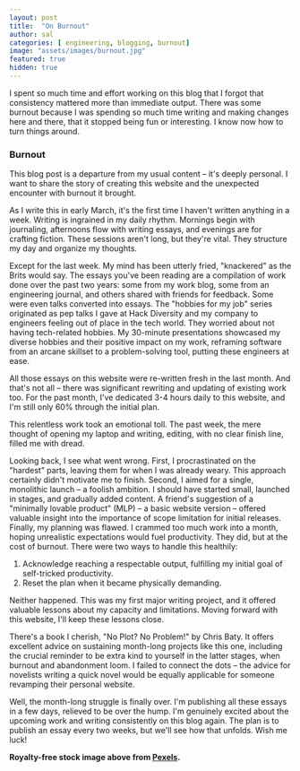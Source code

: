 ```yaml
---
layout: post
title:  "On Burnout"
author: sal
categories: [ engineering, blogging, burnout]
image: "assets/images/burnout.jpg"
featured: true
hidden: true
---
```

I spent so much time and effort working on this blog that I forgot that consistency mattered more than immediate output. There was some burnout because I was spending so much time writing and making changes here and there, that it stopped being fun or interesting. I know now how to turn things around.

### Burnout

This blog post is a departure from my usual content – it's deeply personal. I want to share the story of creating this website and the unexpected encounter with burnout it brought.

As I write this in early March, it's the first time I haven't written anything in a week. Writing is ingrained in my daily rhythm. Mornings begin with journaling, afternoons flow with writing essays, and evenings are for crafting fiction. These sessions aren't long, but they're vital. They structure my day and organize my thoughts.

Except for the last week. My mind has been utterly fried, "knackered" as the Brits would say. The essays you've been reading are a compilation of work done over the past two years: some from my work blog, some from an engineering journal, and others shared with friends for feedback. Some were even talks converted into essays. The "hobbies for my job" series originated as pep talks I gave at Hack Diversity and my company to engineers feeling out of place in the tech world. They worried about not having tech-related hobbies. My 30-minute presentations showcased my diverse hobbies and their positive impact on my work, reframing software from an arcane skillset to a problem-solving tool, putting these engineers at ease.

All those essays on this website were re-written fresh in the last month. And that's not all – there was significant rewriting and updating of existing work too. For the past month, I've dedicated 3-4 hours daily to this website, and I'm still only 60% through the initial plan.

This relentless work took an emotional toll. The past week, the mere thought of opening my laptop and writing, editing, with no clear finish line, filled me with dread.

Looking back, I see what went wrong. First, I procrastinated on the "hardest" parts, leaving them for when I was already weary. This approach certainly didn't motivate me to finish. Second, I aimed for a single, monolithic launch – a foolish ambition. I should have started small, launched in stages, and gradually added content. A friend's suggestion of a "minimally lovable product" (MLP) – a basic website version – offered valuable insight into the importance of scope limitation for initial releases. Finally, my planning was flawed. I crammed too much work into a month, hoping unrealistic expectations would fuel productivity. They did, but at the cost of burnout. There were two ways to handle this healthily:

1. Acknowledge reaching a respectable output, fulfilling my initial goal of self-tricked productivity.
2. Reset the plan when it became physically demanding.

Neither happened. This was my first major writing project, and it offered valuable lessons about my capacity and limitations. Moving forward with this website, I'll keep these lessons close.

There's a book I cherish, "No Plot? No Problem!" by Chris Baty. It offers excellent advice on sustaining month-long projects like this one, including the crucial reminder to be extra kind to yourself in the latter stages, when burnout and abandonment loom. I failed to connect the dots – the advice for novelists writing a quick novel would be equally applicable for someone revamping their personal website.

Well, the month-long struggle is finally over. I'm publishing all these essays in a few days, relieved to be over the hump. I'm genuinely excited about the upcoming work and writing consistently on this blog again. The plan is to publish an essay every two weeks, but we'll see how that unfolds. Wish me luck!

__Royalty-free stock image above from [Pexels](https://www.pexels.com/).__